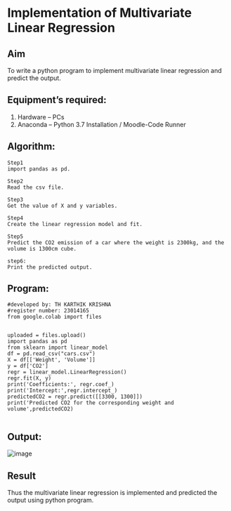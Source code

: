 # Implementation of Multivariate Linear Regression
## Aim
To write a python program to implement multivariate linear regression and predict the output.
## Equipment’s required:
1.	Hardware – PCs
2.	Anaconda – Python 3.7 Installation / Moodle-Code Runner
## Algorithm:
```
Step1
import pandas as pd.

Step2
Read the csv file.

Step3
Get the value of X and y variables.

Step4
Create the linear regression model and fit.

Step5
Predict the CO2 emission of a car where the weight is 2300kg, and the volume is 1300cm cube.

step6:
Print the predicted output.
```

## Program:
```
#developed by: TH KARTHIK KRISHNA
#register number: 23014165
from google.colab import files


uploaded = files.upload()
import pandas as pd
from sklearn import linear_model
df = pd.read_csv("cars.csv")
X = df[['Weight', 'Volume']]
y = df['CO2']
regr = linear_model.LinearRegression()
regr.fit(X, y)
print('Coefficients:', regr.coef_)
print('Intercept:',regr.intercept_)
predictedCO2 = regr.predict([[3300, 1300]])
print('Predicted CO2 for the corresponding weight and volume',predictedCO2)


```
## Output:
![image](https://github.com/karthikkrishna16/Multivariate-Linear-Regression/assets/148514663/8bd0d593-2422-4cfd-a134-e3a1d69117ba)


## Result
Thus the multivariate linear regression is implemented and predicted the output using python program.
